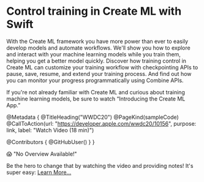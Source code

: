 # Control training in Create ML with Swift

With the Create ML framework you have more power than ever to easily develop models and automate workflows. We'll show you how to explore and interact with your machine learning models while you train them, helping you get a better model quickly. Discover how training control in Create ML can customize your training workflow with checkpointing APIs to pause, save, resume, and extend your training process. And find out how you can monitor your progress programmatically using Combine APIs.

If you're not already familiar with Create ML and curious about training machine learning models, be sure to watch “Introducing the Create ML App.”

@Metadata {
   @TitleHeading("WWDC20")
   @PageKind(sampleCode)
   @CallToAction(url: "https://developer.apple.com/wwdc20/10156", purpose: link, label: "Watch Video (18 min)")

   @Contributors {
      @GitHubUser(<replace this with your GitHub handle>)
   }
}

😱 "No Overview Available!"

Be the hero to change that by watching the video and providing notes! It's super easy:
 [Learn More…](https://wwdcnotes.github.io/WWDCNotes/documentation/wwdcnotes/contributing)
